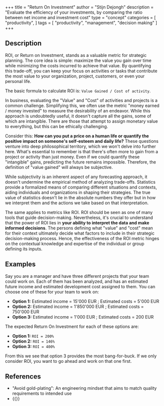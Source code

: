+++
title = "Return On Investment"
author = "Stijn Dejongh"
description = "Evaluate the efficiency of your investments, by comparing the ratio between net income and investment cost"
type = "concept"
categories = [
    "productivity",
]
tags = [
    "productivity", "management", "decision making"
]
+++

## Description

ROI, or Return on Investment, stands as a valuable metric for strategic planning. The core idea is simple: maximize the value you gain over time
while minimizing the costs incurred to achieve that value. By quantifying this trade-off, you can keep your focus on activities or tasks that
contribute the most value to your organization, project, customers, or even your personal life.

The basic formula to calculate ROI is: `Value Gained / Cost of activity`.

In business, evaluating the "Value" and "Cost" of activities and projects is a common challenge. Simplifying this, we often use the metric "money
earned / money invested" to measure the desirability of an endeavor. While this approach is undoubtedly useful, it doesn't capture all the gains,
some of which are intangible. There are those that attempt to assign monetary value to everything, but this can be ethically challenging.

Consider this: __How can you put a price on a human life or quantify the positive impact on someone's self-esteem and daily life?__ These questions
venture into deep philosophical territory, which we won't delve into further here. What's essential to remember is that there's often more to gain
from a project or activity than just money. Even if we could quantify these "intangible" gains, predicting the future remains impossible. Therefore,
the definition
of "value gained" will always be subjective.

While subjectivity is an inherent aspect of any forecasting approach, it doesn't undermine the empirical method of analyzing trade-offs.
Statistics provide a formalized means of comparing different situations and contexts, aiding individuals and organizations in shaping their
strategies. The true value of statistics doesn't lie in the absolute numbers they offer but in how we interpret them and the actions we take based
on that interpretation.

The same applies to metrics like ROI. ROI should be seen as one of many tools that guide decision-making. 
Nevertheless, it's crucial to understand that the power of ROI lies in **your ability to interpret the data and make informed decisions**. 
The persons defining what "value" and "cost" mean for their context ultimately decide what factors to include in their strategic 
decision-making process.  Hence, the effectiveness of the ROI metric hinges on the contextual knowledge and expertise of the individual or group defining its inputs.

## Examples

Say you are a manager and have three different projects that your team could work on. 
Each of them has been analyzed, and has an estimated future income and estimated development cost assigned to them. 
You can choose one of these for your team to work on:

* **Option 1:** Estimated income = 15'000 EUR ; Estimated costs = 5'000 EUR
* **Option 2:** Estimated income = 1'850'000 EUR ; Estimated costs = 750'000 EUR
* **Option 3:** Estimated income = 1'000 EUR ; Estimated costs = 200 EUR

The expected Return On Investment for each of these options are:

* **Option 1:** `ROI = 200%`
* **Option 2:** `ROI = 146%`
* **Option 3:** `ROI = 400%`

From this we see that option 3 provides the most bang-for-buck. If we only consider ROI, you want to go ahead and work on that one first.

## References

* "Avoid gold-plating": An engineering mindset that aims to match quality requirements to intended use
* {{<reference author="CFI Team"
  year="2020"
  title="Return on investment (ROI)"
  site="Corporate Finance Institute"
  link="https://corporatefinanceinstitute.com/resources/accounting/what-is-return-on-investment-roi" >}}
